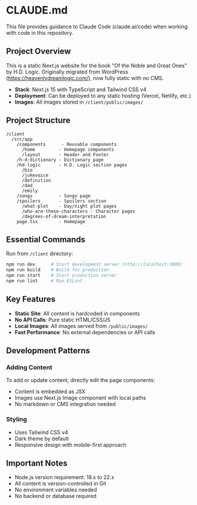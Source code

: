 # CLAUDE.md

This file provides guidance to Claude Code (claude.ai/code) when working with code in this repository.

## Project Overview

This is a static Next.js website for the book "Of the Noble and Great Ones" by H.D. Logic. 
Originally migrated from WordPress (https://heavenlydreamlogic.com/), now fully static with no CMS.

- **Stack**: Next.js 15 with TypeScript and Tailwind CSS v4
- **Deployment**: Can be deployed to any static hosting (Vercel, Netlify, etc.)
- **Images**: All images stored in `/client/public/images/`

## Project Structure

```
/client
  /src/app
    /components      - Reusable components
      /home         - Homepage components
      /layout       - Header and Footer
    /h-d-dictionary - Dictionary page
    /hd-logic       - H.D. Logic section pages
      /bio
      /jukevoice
      /definition
      /dad
      /emily
    /songs          - Songs page
    /spoilers       - Spoilers section
      /what-plot    - Day/night plot pages
      /who-are-these-characters - Character pages
      /degrees-of-dream-interpretation
    page.tsx        - Homepage
```

## Essential Commands

Run from `/client` directory:

```bash
npm run dev      # Start development server (http://localhost:3000)
npm run build    # Build for production
npm run start    # Start production server
npm run lint     # Run ESLint
```

## Key Features

- **Static Site**: All content is hardcoded in components
- **No API Calls**: Pure static HTML/CSS/JS
- **Local Images**: All images served from `/public/images/`
- **Fast Performance**: No external dependencies or API calls

## Development Patterns

### Adding Content
To add or update content, directly edit the page components:
- Content is embedded as JSX
- Images use Next.js Image component with local paths
- No markdown or CMS integration needed

### Styling
- Uses Tailwind CSS v4
- Dark theme by default
- Responsive design with mobile-first approach

## Important Notes

- Node.js version requirement: 18.x to 22.x
- All content is version-controlled in Git
- No environment variables needed
- No backend or database required